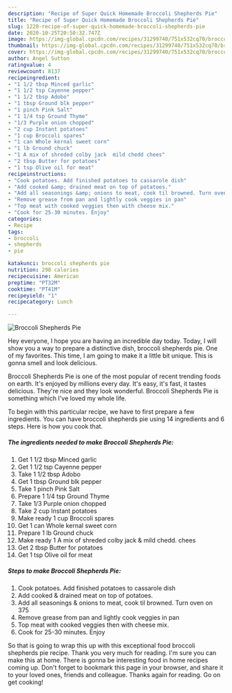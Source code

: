 ```yaml
---
description: "Recipe of Super Quick Homemade Broccoli Shepherds Pie"
title: "Recipe of Super Quick Homemade Broccoli Shepherds Pie"
slug: 1228-recipe-of-super-quick-homemade-broccoli-shepherds-pie
date: 2020-10-25T20:50:32.747Z
image: https://img-global.cpcdn.com/recipes/31299740/751x532cq70/broccoli-shepherds-pie-recipe-main-photo.jpg
thumbnail: https://img-global.cpcdn.com/recipes/31299740/751x532cq70/broccoli-shepherds-pie-recipe-main-photo.jpg
cover: https://img-global.cpcdn.com/recipes/31299740/751x532cq70/broccoli-shepherds-pie-recipe-main-photo.jpg
author: Angel Sutton
ratingvalue: 4
reviewcount: 8137
recipeingredient:
- "1 1/2 tbsp Minced garlic"
- "1 1/2 tsp Cayenne pepper"
- "1 1/2 tbsp Adobo"
- "1 tbsp Ground blk pepper"
- "1 pinch Pink Salt"
- "1 1/4 tsp Ground Thyme"
- "1/3 Purple onion chopped"
- "2 cup Instant potatoes"
- "1 cup Broccoli spares"
- "1 can Whole kernal sweet corn"
- "1 lb Ground chuck"
- "1 A mix of shreded colby jack  mild chedd chees"
- "2 tbsp Butter for potatoes"
- "1 tsp Olive oil for meat"
recipeinstructions:
- "Cook potatoes. Add finished potatoes to cassarole dish"
- "Add cooked &amp; drained meat on top of potatoes."
- "Add all seasonings &amp; onions to meat, cook til browned. Turn oven on 375"
- "Remove grease from pan and lightly cook veggies in pan"
- "Top meat with cooked veggies then with cheese mix."
- "Cook for 25-30 minutes. Enjoy"
categories:
- Recipe
tags:
- broccoli
- shepherds
- pie

katakunci: broccoli shepherds pie 
nutrition: 298 calories
recipecuisine: American
preptime: "PT32M"
cooktime: "PT41M"
recipeyield: "1"
recipecategory: Lunch

---
```



![Broccoli Shepherds Pie](https://img-global.cpcdn.com/recipes/31299740/751x532cq70/broccoli-shepherds-pie-recipe-main-photo.jpg)

Hey everyone, I hope you are having an incredible day today. Today, I will show you a way to prepare a distinctive dish, broccoli shepherds pie. One of my favorites. This time, I am going to make it a little bit unique. This is gonna smell and look delicious.

Broccoli Shepherds Pie is one of the most popular of recent trending foods on earth. It's enjoyed by millions every day. It's easy, it's fast, it tastes delicious. They're nice and they look wonderful. Broccoli Shepherds Pie is something which I've loved my whole life.




To begin with this particular recipe, we have to first prepare a few ingredients. You can have broccoli shepherds pie using 14 ingredients and 6 steps. Here is how you cook that.

<!--inarticleads1-->

##### The ingredients needed to make Broccoli Shepherds Pie:

1. Get 1 1/2 tbsp Minced garlic
1. Get 1 1/2 tsp Cayenne pepper
1. Take 1 1/2 tbsp Adobo
1. Get 1 tbsp Ground blk pepper
1. Take 1 pinch Pink Salt
1. Prepare 1 1/4 tsp Ground Thyme
1. Take 1/3 Purple onion chopped
1. Take 2 cup Instant potatoes
1. Make ready 1 cup Broccoli spares
1. Get 1 can Whole kernal sweet corn
1. Prepare 1 lb Ground chuck
1. Make ready 1 A mix of shreded colby jack &amp; mild chedd. chees
1. Get 2 tbsp Butter for potatoes
1. Get 1 tsp Olive oil for meat




<!--inarticleads2-->

##### Steps to make Broccoli Shepherds Pie:

1. Cook potatoes. Add finished potatoes to cassarole dish
1. Add cooked &amp; drained meat on top of potatoes.
1. Add all seasonings &amp; onions to meat, cook til browned. Turn oven on 375
1. Remove grease from pan and lightly cook veggies in pan
1. Top meat with cooked veggies then with cheese mix.
1. Cook for 25-30 minutes. Enjoy




So that is going to wrap this up with this exceptional food broccoli shepherds pie recipe. Thank you very much for reading. I'm sure you can make this at home. There is gonna be interesting food in home recipes coming up. Don't forget to bookmark this page in your browser, and share it to your loved ones, friends and colleague. Thanks again for reading. Go on get cooking!
